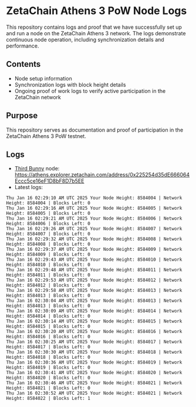# ZetaChain Athens 3 PoW Node Logs
This repository contains logs and proof that we have successfully set up and run a node on the ZetaChain Athens 3 network. The logs demonstrate continuous node operation, including synchronization details and performance.

## Contents
- Node setup information
- Synchronization logs with block height details
- Ongoing proof of work logs to verify active participation in the ZetaChain network

## Purpose
This repository serves as documentation and proof of participation in the ZetaChain Athens 3 PoW testnet.

## Logs

- [Third Bunny](https://thirdbunny.xyz/) node: https://athens.explorer.zetachain.com/address/0x225254d35dE666064Eccc5ce16eF1D8bF8D7b5EE
- Latest logs:
```
Thu Jan 16 02:29:10 AM UTC 2025 Your Node Height: 8584004 | Network Height: 8584004 | Blocks Left: 0
Thu Jan 16 02:29:16 AM UTC 2025 Your Node Height: 8584005 | Network Height: 8584005 | Blocks Left: 0
Thu Jan 16 02:29:21 AM UTC 2025 Your Node Height: 8584006 | Network Height: 8584006 | Blocks Left: 0
Thu Jan 16 02:29:26 AM UTC 2025 Your Node Height: 8584007 | Network Height: 8584007 | Blocks Left: 0
Thu Jan 16 02:29:32 AM UTC 2025 Your Node Height: 8584008 | Network Height: 8584008 | Blocks Left: 0
Thu Jan 16 02:29:37 AM UTC 2025 Your Node Height: 8584009 | Network Height: 8584009 | Blocks Left: 0
Thu Jan 16 02:29:43 AM UTC 2025 Your Node Height: 8584010 | Network Height: 8584010 | Blocks Left: 0
Thu Jan 16 02:29:48 AM UTC 2025 Your Node Height: 8584011 | Network Height: 8584011 | Blocks Left: 0
Thu Jan 16 02:29:53 AM UTC 2025 Your Node Height: 8584012 | Network Height: 8584012 | Blocks Left: 0
Thu Jan 16 02:29:58 AM UTC 2025 Your Node Height: 8584013 | Network Height: 8584013 | Blocks Left: 0
Thu Jan 16 02:30:04 AM UTC 2025 Your Node Height: 8584013 | Network Height: 8584013 | Blocks Left: 0
Thu Jan 16 02:30:09 AM UTC 2025 Your Node Height: 8584014 | Network Height: 8584014 | Blocks Left: 0
Thu Jan 16 02:30:14 AM UTC 2025 Your Node Height: 8584015 | Network Height: 8584015 | Blocks Left: 0
Thu Jan 16 02:30:20 AM UTC 2025 Your Node Height: 8584016 | Network Height: 8584016 | Blocks Left: 0
Thu Jan 16 02:30:25 AM UTC 2025 Your Node Height: 8584017 | Network Height: 8584017 | Blocks Left: 0
Thu Jan 16 02:30:30 AM UTC 2025 Your Node Height: 8584018 | Network Height: 8584018 | Blocks Left: 0
Thu Jan 16 02:30:36 AM UTC 2025 Your Node Height: 8584019 | Network Height: 8584019 | Blocks Left: 0
Thu Jan 16 02:30:41 AM UTC 2025 Your Node Height: 8584020 | Network Height: 8584020 | Blocks Left: 0
Thu Jan 16 02:30:46 AM UTC 2025 Your Node Height: 8584021 | Network Height: 8584021 | Blocks Left: 0
Thu Jan 16 02:30:52 AM UTC 2025 Your Node Height: 8584021 | Network Height: 8584022 | Blocks Left: 1
```

